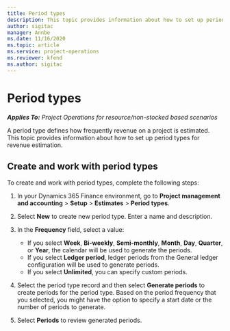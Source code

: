 ```yaml
---
title: Period types
description: This topic provides information about how to set up period types for revenue estimation.
author: sigitac
manager: Annbe
ms.date: 11/16/2020
ms.topic: article
ms.service: project-operations
ms.reviewer: kfend 
ms.author: sigitac
---
```


# Period types

_**Applies To:** Project Operations for resource/non-stocked based scenarios_

A period type defines how frequently revenue on a project is estimated. This topic provides information about how to set up period types for revenue estimation. 

## Create and work with period types
To create and work with period types, complete the following steps:

1. In your Dynamics 365 Finance environment, go to **Project management and accounting** > **Setup** > **Estimates** > **Period types**.
2. Select **New** to create new period type. Enter a name and description.
3. In the **Frequency** field, select a value:

    - If you select **Week**, **Bi-weekly**, **Semi-monthly**, **Month**, **Day**, **Quarter**, or **Year**, the calendar will be used to generate the periods. 
    - If you select **Ledger period**, ledger periods from the General ledger configuration will be used to generate periods.
    - If you select **Unlimited**, you can specify custom periods.
4. Select the period type record and then select **Generate periods** to create periods for the period type. Based on the period frequency that you selected, you might have the option to specify a start date or the number of periods to generate.
5. Select **Periods** to review generated periods.

